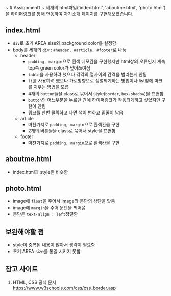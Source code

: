 ~ # Assignment1 ~
세개의 html파일('index.html', 'aboutme.html', 'photo.html')을 하이퍼링크를 통해 연동하여 자기소개 페이지를 구현해보았습니다.

## index.html
* `div`로 초기 AREA size와 background color를 설정함
* body를 세개의 `div` : `#header, #article, #footer`로 나눔
  * header   
    * `padding, margin`으로 흰색 네모칸을 구현했지만 html상의 오류인지 계속 top쪽 green color가 덮어쓰여짐
    * `table`을 사용하려 했으나 각각의 열사이의 간격을 벌리는게 안됨
    * `li`를 사용하려 했으나 가로방향으로 정렬되게하는 방법이나 list앞에 마크를 지우는 방법을 모름
    * 4개의 `button`들을 class로 묶어서 style(`border`, `box-shadow`)을 표현함
    * `button`의 어느부분을 누르던 간에 하이퍼링크가 작동되게하고 싶었지만 구현이 안됨
    * 링크를 한번 클릭하고 나면 색이 변하고 밑줄이 남음
  * article
    * 마찬가지로 `padding, margin`으로 흰색칸을 구현
    * 2개의 버튼들을 class로 묶어서 style을 표현함
  * footer
    * 마찬가지로 `padding, margin`으로 흰색칸을 구현

## aboutme.html
* index.html과 style은 비슷함

## photo.html
* image에 `float`을 주어서 image와 문단의 상단을 맞춤
* image에 `margin`을 주어 문단을 띄어씀
* 문단은 `text-align : left`정렬함

## 보완해야할 점
* style이 중복된 내용이 많아서 생략이 필요함
* 초기 AREA size를 통일 시키지 못함

## 참고 사이트
1. HTML, CSS 공식 문서   
https://www.w3schools.com/css/css_border.asp
